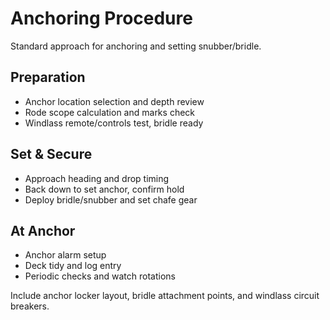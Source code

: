 
# Anchoring Procedure

Standard approach for anchoring and setting snubber/bridle.

## Preparation

- Anchor location selection and depth review
- Rode scope calculation and marks check
- Windlass remote/controls test, bridle ready

## Set & Secure

- Approach heading and drop timing
- Back down to set anchor, confirm hold
- Deploy bridle/snubber and set chafe gear

## At Anchor

- Anchor alarm setup
- Deck tidy and log entry
- Periodic checks and watch rotations

Include anchor locker layout, bridle attachment points, and windlass circuit breakers.
